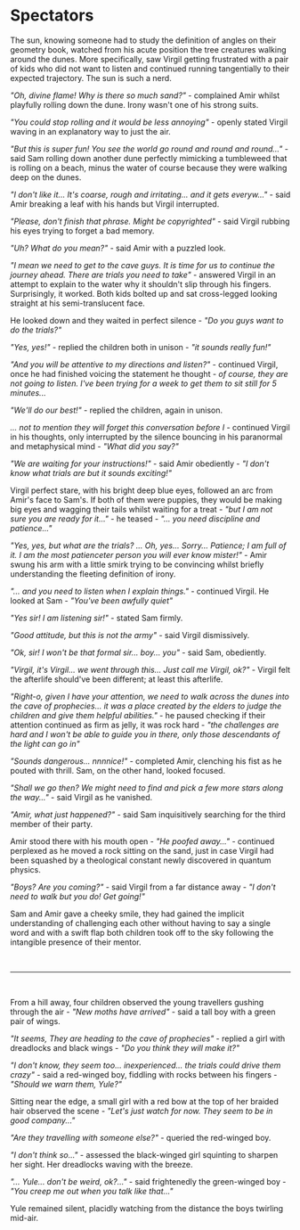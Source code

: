 # Spectators

The sun, knowing someone had to study the definition of angles on their geometry book, watched from his acute position the tree creatures walking around the dunes. More specifically, saw Virgil getting frustrated with a pair of kids who did not want to listen and continued running tangentially to their expected trajectory. The sun is such a nerd.

*"Oh, divine flame! Why is there so much sand?"* - complained Amir whilst playfully rolling down the dune. Irony wasn't one of his strong suits.

*"You could stop rolling and it would be less annoying"* - openly stated Virgil waving in an explanatory way to just the air.

*"But this is super fun! You see the world go round and round and round..."* - said Sam rolling down another dune perfectly mimicking a tumbleweed that is rolling on a beach, minus the water of course because they were walking deep on the dunes.

*"I don't like it... It's coarse, rough and irritating... and it gets everyw..."* - said Amir breaking a leaf with his hands but Virgil interrupted.

*"Please, don't finish that phrase. Might be copyrighted"* - said Virgil rubbing his eyes trying to forget a bad memory.

*"Uh? What do you mean?"* - said Amir with a puzzled look.

*"I mean we need to get to the cave guys. It is time for us to continue the journey ahead. There are trials you need to take"* - answered Virgil in an attempt to explain to the water why it shouldn't slip through his fingers. Surprisingly, it worked. Both kids bolted up and sat cross-legged looking straight at his semi-translucent face.

He looked down and they waited in perfect silence - *"Do you guys want to do the trials?"*

*"Yes, yes!"* - replied the children both in unison - *"it sounds really fun!"*

*"And you will be attentive to my directions and listen?"* - continued Virgil, once he had finished voicing the statement he thought - *of course, they are not going to listen. I've been trying for a week to get them to sit still for 5 minutes...*

*"We'll do our best!"* - replied the children, again in unison.

*... not to mention they will forget this conversation before I* - continued Virgil in his thoughts, only interrupted by the silence bouncing in his paranormal and metaphysical mind - *"What did you say?"*

*"We are waiting for your instructions!"* - said Amir obediently - *"I don't know what trials are but it sounds exciting!"*

Virgil perfect stare, with his bright deep blue eyes, followed an arc from Amir's face to Sam's. If both of them were puppies, they would be making big eyes and wagging their tails whilst waiting for a treat - *"but I am not sure you are ready for it..."* - he teased - *"... you need discipline and patience..."*

*"Yes, yes, but what are the trials? ... Oh, yes... Sorry... Patience; I am full of it. I am the most patienceter person you will ever know mister!"* - Amir swung his arm with a little smirk trying to be convincing whilst briefly understanding the fleeting definition of irony.

*"... and you need to listen when I explain things."* - continued Virgil. He looked at Sam - *"You've been awfully quiet"*

*"Yes sir! I am listening sir!"* - stated Sam firmly.

*"Good attitude, but this is not the army"* - said Virgil dismissively.

*"Ok, sir! I won't be that formal sir... boy... you"* - said Sam, obediently.

*"Virgil, it's Virgil... we went through this... Just call me Virgil, ok?"* - Virgil felt the afterlife should've been different; at least this afterlife.

*"Right-o, given I have your attention, we need to walk across the dunes into the cave of prophecies... it was a place created by the elders to judge the children and give them helpful abilities."* - he paused checking if their attention continued as firm as jelly, it was rock hard - *"the challenges are hard and I won't be able to guide you in there, only those descendants of the light can go in"*

*"Sounds dangerous... nnnnice!"* - completed Amir, clenching his fist as he pouted with thrill. Sam, on the other hand, looked focused.

*"Shall we go then? We might need to find and pick a few more stars along the way..."* - said Virgil as he vanished.

*"Amir, what just happened?"* - said Sam inquisitively searching for the third member of their party.

Amir stood there with his mouth open - *"He poofed away..."* - continued perplexed as he moved a rock sitting on the sand, just in case Virgil had been squashed by a theological constant newly discovered in quantum physics.

*"Boys? Are you coming?"* - said Virgil from a far distance away - *"I don't need to walk but you do! Get going!"*

Sam and Amir gave a cheeky smile, they had gained the implicit understanding of challenging each other without having to say a single word and with a swift flap both children took off to the sky following the intangible presence of their mentor.

<br />

<hr/>

<br />

From a hill away, four children observed the young travellers gushing through the air - *"New moths have arrived"* - said a tall boy with a green pair of wings.

*"It seems, They are heading to the cave of prophecies"* - replied a girl with dreadlocks and black wings - *"Do you think they will make it?"*

*"I don't know, they seem too... inexperienced... the trials could drive them crazy"* - said a red-winged boy, fiddling with rocks between his fingers - *"Should we warn them, Yule?"*

Sitting near the edge, a small girl with a red bow at the top of her braided hair observed the scene - *"Let's just watch for now. They seem to be in good company..."*

*"Are they travelling with someone else?"* - queried the red-winged boy. 

*"I don't think so..."* - assessed the black-winged girl squinting to sharpen her sight. Her dreadlocks waving with the breeze.

*"... Yule... don't be weird, ok?..."* - said frightenedly the green-winged boy - *"You creep me out when you talk like that..."*

Yule remained silent, placidly watching from the distance the boys twirling mid-air. 
